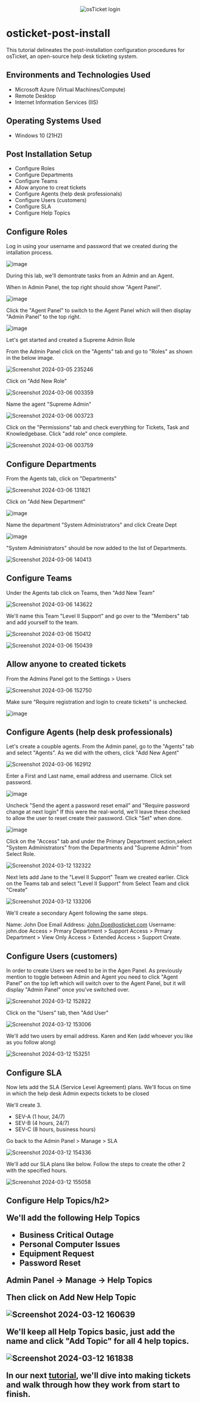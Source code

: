 <p align="center">
<img src="https://github.com/riquewill1977/osticket-post-install/assets/139101776/62d025a5-8c9a-406c-9575-31e63ba18950" alt="osTicket login"/>
</p>

<h1>osticket-post-install</h1>
This tutorial delineates the post-installation configuration procedures for osTicket, an open-source help desk ticketing system. <br />


<h2>Environments and Technologies Used</h2>

- Microsoft Azure (Virtual Machines/Compute)
- Remote Desktop
- Internet Information Services (IIS)


<h2>Operating Systems Used </h2>

- Windows 10</b> (21H2)

<h2>Post Installation Setup</h2>

- Configure Roles
- Configure Departments
- Configure Teams
- Allow anyone to creat tickets
- Configure Agents (help desk professionals)
- Configure Users (customers)
- Configure SLA
- Configure Help Topics

<h2>Configure Roles</h2>
<p>Log in using your username and password that we created during the intallation process.</p>

![image](https://github.com/riquewill1977/osticket-post-install/assets/139101776/450394b3-a761-4791-9f9a-4b97ba38ba9b)

During this lab, we'll demontrate tasks from an Admin and an Agent. 

When in Admin Panel, the top right should show "Agent Panel". 

![image](https://github.com/riquewill1977/osticket-post-install/assets/139101776/8729be88-8e50-4448-a9eb-c003bd55d7ba)

Click the "Agent Panel" to switch to the Agent Panel which will then display "Admin Panel" to the top right. 

![image](https://github.com/riquewill1977/osticket-post-install/assets/139101776/8516e5bf-4eaa-40c2-bcd6-b29b69586295)

Let's get started and created a Supreme Admin Role

From the Admin Panel click on the "Agents" tab and go to "Roles" as shown in the below image.

![Screenshot 2024-03-05 235246](https://github.com/riquewill1977/osticket-post-install/assets/139101776/d6006cb3-c372-47dd-8e1f-5f6591214e72)

Click on "Add New Role"

![Screenshot 2024-03-06 003359](https://github.com/riquewill1977/osticket-post-install/assets/139101776/1df5acb4-c30c-40c1-b729-f168ad0f2c38)

Name the agent "Supreme Admin"

![Screenshot 2024-03-06 003723](https://github.com/riquewill1977/osticket-post-install/assets/139101776/008f2a6f-dddd-43ad-b914-d357a4de4e57)

Click on the "Permissions" tab and check everything for Tickets, Task and Knowledgebase. Click "add role" once complete.

![Screenshot 2024-03-06 003759](https://github.com/riquewill1977/osticket-post-install/assets/139101776/d90986d0-e3cf-4a35-b6b3-622ea3b86cae)


<h2>Configure Departments</h2>

From the Agents tab, click on "Departments"

![Screenshot 2024-03-06 131821](https://github.com/riquewill1977/osticket-post-install/assets/139101776/607ed733-1905-4f9a-8ded-af7949d78a32)

Click on "Add New Department"

![image](https://github.com/riquewill1977/osticket-post-install/assets/139101776/45eeac0e-aa40-47a5-bc75-0de4289ce4eb)

Name the department "System Administrators" and click Create Dept

![image](https://github.com/riquewill1977/osticket-post-install/assets/139101776/7d4ae94f-484c-4624-8ba2-352688537623)

"System Administrators" should be now added to the list of Departments.

![Screenshot 2024-03-06 140413](https://github.com/riquewill1977/osticket-post-install/assets/139101776/8ce34635-c177-46a6-ab7c-65f9990957bf)

<h2>Configure Teams</h2>

Under the Agents tab click on Teams, then "Add New Team"

![Screenshot 2024-03-06 143622](https://github.com/riquewill1977/osticket-post-install/assets/139101776/7351ea27-72fe-412e-9f35-61a0780231e7)

We'll name this Team "Level II Support" and go over to the "Members" tab and add yourself to the team.

![Screenshot 2024-03-06 150412](https://github.com/riquewill1977/osticket-post-install/assets/139101776/5e0321c5-e296-43cb-bc20-3312097bd25d)

![Screenshot 2024-03-06 150439](https://github.com/riquewill1977/osticket-post-install/assets/139101776/e12038b8-7758-42a5-906e-1f780de82240)

<h2>Allow anyone to created tickets</h2>

From the Admins Panel got to the Settings > Users

![Screenshot 2024-03-06 152750](https://github.com/riquewill1977/osticket-post-install/assets/139101776/28dbeddd-7a10-40d0-8e94-f478b24f28ee)

Make sure "Require registration and login to create tickets" is unchecked. 

![image](https://github.com/riquewill1977/osticket-post-install/assets/139101776/74aed40a-5db8-4780-b80f-c4c68aafa8c2)

<h2>Configure Agents (help desk professionals)</h2>

Let's create a coupble agents. From the Admin panel, go to the "Agents" tab and select "Agents". As we did with the others, click "Add New Agent"

![Screenshot 2024-03-06 162912](https://github.com/riquewill1977/osticket-post-install/assets/139101776/b9de0362-324e-4a93-8588-a6ccab3d4505)

Enter a First and Last name, email address and username. Click set password.

![image](https://github.com/riquewill1977/osticket-post-install/assets/139101776/490a070f-e3c5-4a1e-9655-659fc5875b03)

Uncheck "Send the agent a password reset email" and "Require password change at next login" If this were the real-world, we'll leave these checked to allow the user to reset create their password. Click "Set" when done.

![image](https://github.com/riquewill1977/osticket-post-install/assets/139101776/5510a757-026e-40d1-a061-a1108f6021ab)

Click on the "Access" tab and under the Primary Department section,select "System Administrators" from the Departments and "Supreme Admin" from Select Role.

![Screenshot 2024-03-12 132322](https://github.com/riquewill1977/osticket-post-install/assets/139101776/df9e436a-2071-4f24-94ef-829b8fe4eb10)

Next lets add Jane to the "Level II Support" Team we created earlier. Click on the Teams tab and select "Level II Support" from Select Team and click "Create"

![Screenshot 2024-03-12 133206](https://github.com/riquewill1977/osticket-post-install/assets/139101776/a87e9e3c-ed00-4e35-8f9b-2306a88f9f94)

We'll create a secondary Agent following the same steps.

Name: John Doe
Email Address: John.Doe@osticket.com
Username: john.doe
Access > Prmary Department > Support
Access > Prmary Department > View Only
Access > Extended Access > Support
Create. 

<h2>Configure Users (customers)</h2>

In order to create Users we need to be in the Agen Panel. As previously mention to toggle between Admin and Agent you need to click "Agent Panel" on the top left which will switch over to the Agent Panel, but it will display "Admin Panel" once you've switched over.

![Screenshot 2024-03-12 152822](https://github.com/riquewill1977/osticket-post-install/assets/139101776/b57db998-c871-457a-8be1-6829d9c78de1)

Click on the "Users" tab, then "Add User"

![Screenshot 2024-03-12 153006](https://github.com/riquewill1977/osticket-post-install/assets/139101776/91c42d22-2d8e-4448-bea7-16161f949f7f)

We'll add two users by email address. Karen and Ken (add whoever you like as you follow along)

![Screenshot 2024-03-12 153251](https://github.com/riquewill1977/osticket-post-install/assets/139101776/be824e28-ea48-4f07-a42c-3d60e0b5e3d3)

<h2>Configure SLA</h2>

Now lets add the SLA (Service Level Agreement) plans. We'll focus on time in which the help desk Admin expects tickets to be closed

We'll create 3.
- SEV-A (1 hour, 24/7)
- SEV-B (4 hours, 24/7)
- SEV-C (8 hours, business hours)

Go back to the Admin Panel > Manage > SLA

![Screenshot 2024-03-12 154336](https://github.com/riquewill1977/osticket-post-install/assets/139101776/4eacc68b-4c3b-4804-8f1a-342adc4e5957)

We'll add our SLA plans like below. Follow the steps to create the other 2 with the specified hours.

![Screenshot 2024-03-12 155058](https://github.com/riquewill1977/osticket-post-install/assets/139101776/bc8df3f0-9f05-4051-b794-cd1a2f2f73f1)

<h2>Configure Help Topics/h2>

We'll add the following Help Topics
- Business Critical Outage
- Personal Computer Issues
- Equipment Request
- Password Reset

Admin Panel -> Manage -> Help Topics

Then click on Add New Help Topic


![Screenshot 2024-03-12 160639](https://github.com/riquewill1977/osticket-post-install/assets/139101776/b8c6651b-0c47-4ad9-a8c7-2fb02d495a38)

We'll keep all Help Topics basic, just add the name and click "Add Topic" for all 4 help topics.

![Screenshot 2024-03-12 161838](https://github.com/riquewill1977/osticket-post-install/assets/139101776/ec99ee3a-e833-4e91-aa87-b3bc46482e25)

In our next <a href="https://github.com/riquewill1977/osticket-lifecycle">tutorial</a>, we'll dive into making tickets and walk through how they work from start to finish.
